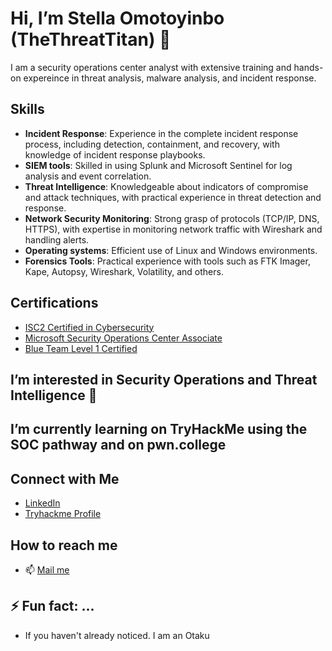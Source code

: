 # Hi, I’m Stella Omotoyinbo (TheThreatTitan) 👋
I am a security operations center analyst with extensive training and hands-on expereince in threat analysis, malware analysis, and incident response.

## Skills
- **Incident Response**: Experience in the complete incident response process, including detection, containment, and recovery, with knowledge of incident response playbooks.
- **SIEM tools**: Skilled in using Splunk and Microsoft Sentinel for log analysis and event correlation.
- **Threat Intelligence**: Knowledgeable about indicators of compromise and attack techniques, with practical experience in threat detection and response.
- **Network Security Monitoring**: Strong grasp of protocols (TCP/IP, DNS, HTTPS), with expertise in monitoring network traffic with Wireshark and handling alerts.
- **Operating systems**: Efficient use of Linux and Windows environments.
- **Forensics Tools**: Practical experience with tools such as FTK Imager, Kape, Autopsy, Wireshark, Volatility, and others.

## Certifications
- [ISC2 Certified in Cybersecurity](https://www.credly.com/badges/4d67d29a-3a46-4623-8146-9fc1e08bed9b/public_url)
- [Microsoft Security Operations Center Associate](https://learn.microsoft.com/api/credentials/share/en-us/Stella-2638/B7B85F09A53D8FA?sharingId=FFC1D3D655F6D61F)
- [Blue Team Level 1 Certified](https://www.credly.com/badges/d328ae1c-d201-4d88-b479-223084c27a0c/public_url)
## I’m interested in Security Operations and Threat Intelligence 👀
##  I’m currently learning on TryHackMe using the SOC pathway and on pwn.college

## Connect with Me
- [LinkedIn](http://linkedin.com/in/stella-omotoyinbo)
- [Tryhackme Profile](https://tryhackme.com/r/p/TheThreatTitan)
## How to reach me
- 📫 [Mail me](thethreattitan@gmail.com)
## ⚡ Fun fact: ...
- If you haven't already noticed. I am an Otaku

<!---
TheThreatTitan/TheThreatTitan is a ✨ special ✨ repository because its `README.md` (this file) appears on your GitHub profile.
You can click the Preview link to take a look at your changes.
--->
